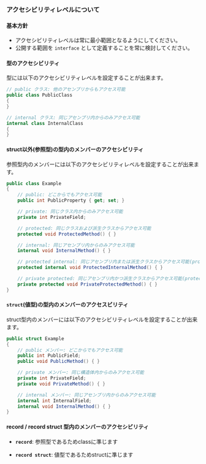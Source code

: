 ### アクセシビリティレベルについて

#### 基本方針
- アクセシビリティレベルは常に最小範囲となるようにしてください。
- 公開する範囲を `interface` として定義することを常に検討してください。


#### 型のアクセシビリティ

型には以下のアクセシビリティレベルを設定することが出来ます。

```csharp
// public クラス: 他のアセンブリからもアクセス可能
public class PublicClass
{
}

// internal クラス: 同じアセンブリ内からのみアクセス可能
internal class InternalClass
{
}

```



#### struct以外(参照型)の型内のメンバーのアクセシビリティ

参照型内のメンバーには以下のアクセシビリティレベルを設定することが出来ます。

```csharp
public class Example
{
    // public: どこからでもアクセス可能
    public int PublicProperty { get; set; }

    // private: 同じクラス内からのみアクセス可能
    private int PrivateField;

    // protected: 同じクラスおよび派生クラスからアクセス可能
    protected void ProtectedMethod() { }

    // internal: 同じアセンブリ内からのみアクセス可能
    internal void InternalMethod() { }

    // protected internal: 同じアセンブリ内または派生クラスからアクセス可能(protected || internal)
    protected internal void ProtectedInternalMethod() { }

    // private protected: 同じアセンブリ内かつ派生クラスからアクセス可能(protected && internal)
    private protected void PrivateProtectedMethod() { }
}

```

#### `struct`(値型)の型内のメンバーのアクセスビリティ

struct型内のメンバーには以下のアクセシビリティレベルを設定することが出来ます。

```csharp
public struct Example
{
    // public メンバー: どこからでもアクセス可能
    public int PublicField;
    public void PublicMethod() { }

    // private メンバー: 同じ構造体内からのみアクセス可能
    private int PrivateField;
    private void PrivateMethod() { }

    // internal メンバー: 同じアセンブリ内からのみアクセス可能
    internal int InternalField;
    internal void InternalMethod() { }
}
```

#### record / record struct 型内のメンバーのアクセシビリティ

- **`record`**: 参照型であるためclassに準じます

- **`record struct`**: 値型であるためstructに準じます